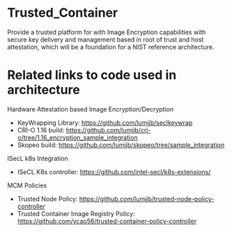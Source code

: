 # Trusted_Container
Provide a trusted platform for with Image Encryption capabilities with secure key delivery and management based in root of trust and host attestation, which will be a foundation for a NIST reference architecture.


# Related links to code used in architecture

Hardware Attestation based Image Encryption/Decryption
- KeyWrapping Library: https://github.com/lumjjb/seclkeywrap
- CRI-O 1.16 build: https://github.com/lumjjb/cri-o/tree/1.16_encryption_sample_integration
- Skopeo build: https://github.com/lumjjb/skopeo/tree/sample_integration

ISecL k8s Integration
- ISeCL K8s controller: https://github.com/intel-secl/k8s-extensions/

MCM Policies
- Trusted Node Policy: https://github.com/lumjjb/trusted-node-policy-controller
- Trusted Container Image Registry Policy: https://github.com/ycao56/trusted-container-policy-controller
